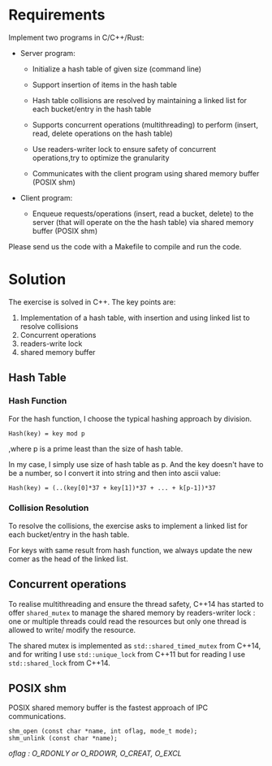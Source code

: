 # Requirements

Implement two programs in C/C++/Rust:

* Server program:

	- Initialize a hash table of given size (command line)

	- Support insertion of items in the hash table
	
	- Hash table collisions are resolved by maintaining a linked list for each bucket/entry in the hash table
	
	- Supports concurrent operations (multithreading) to perform (insert, read, delete operations on the hash table)

	- Use readers-writer lock to ensure safety of concurrent operations,try to optimize the granularity

	- Communicates with the client program using shared memory buffer (POSIX shm)

* Client program:
	- Enqueue requests/operations (insert, read a bucket, delete) to the server (that will operate on the the hash 
	table) via shared memory buffer (POSIX shm)

Please send us the code with a Makefile to compile and run the code.


# Solution

The exercise is solved in C++. The key points are:

1. Implementation of a hash table, with insertion and using linked list to resolve collisions
2. Concurrent operations
3. readers-write lock
4. shared memory buffer


## Hash Table

### Hash Function

For the hash function, I choose the typical hashing approach by division.

```
Hash(key) = key mod p
```

,where p is a prime least than the size of hash table.

In my case, I simply use size of hash table as p.
And the key doesn't have to be a number, so I convert it into string and then into ascii value:

```
Hash(key) = (..(key[0]*37 + key[1])*37 + ... + k[p-1])*37
```


### Collision Resolution

To resolve the collisions, the exercise asks to implement a linked list for each bucket/entry in the hash table.

For keys with same result from hash function, we always update the new comer as the head of the linked list.


## Concurrent operations

To realise multithreading and ensure the thread safety, C++14 has started to offer `shared_mutex` to manage the shared
memory by readers-writer lock : one or multiple threads could read the resources but only one thread is allowed to write/
modify the resource.

The shared mutex is implemented as `std::shared_timed_mutex` from C++14, and for writing I use `std::unique_lock` from C++11
but for reading I use `std::shared_lock` from C++14.

## POSIX shm

POSIX shared memory buffer is the fastest approach of IPC communications.

```
shm_open (const char *name, int oflag, mode_t mode);
shm_unlink (const char *name);
```

*oflag : O_RDONLY or O_RDOWR, O_CREAT, O_EXCL*


